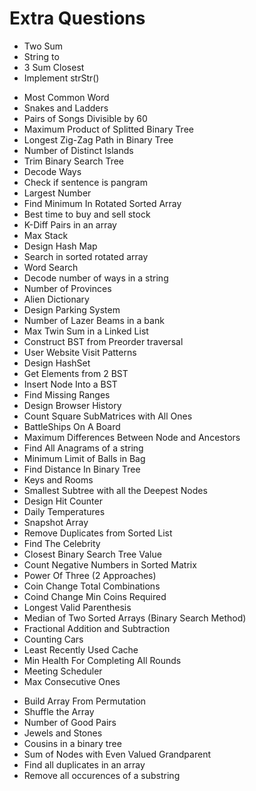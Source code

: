 # Extra Questions

* Two Sum
* String to 
* 3 Sum Closest
* Implement strStr() <!-- Recheck solution for better complexity https://leetcode.com/problems/implement-strstr/-->
<!-- * Maximum Window Substring REDO Hard -->
* Most Common Word
* Snakes and Ladders
* Pairs of Songs Divisible by 60
* Maximum Product of Splitted Binary Tree
* Longest Zig-Zag Path in Binary Tree
* Number of Distinct Islands
* Trim Binary Search Tree <!-- REVISIT LC 669 https://leetcode.com/problems/trim-a-binary-search-tree/ -->
* Decode Ways <!-- REDO LC 91 -->
* Check if sentence is pangram
* Largest Number
* Find Minimum In Rotated Sorted Array <!-- REDO LC 153 https://leetcode.com/problems/find-minimum-in-rotated-sorted-array/ -->
* Best time to buy and sell stock
* K-Diff Pairs in an array <!-- REVISIT LC 532 -->
* Max Stack
* Design Hash Map
* Search in sorted rotated array <!-- REDO -->
* Word Search
* Decode number of ways in a string
* Number of Provinces
* Alien Dictionary <!-- Revisit -->
* Design Parking System
* Number of Lazer Beams in a bank
* Max Twin Sum in a Linked List
* Construct BST from Preorder traversal
* User Website Visit Patterns 
* Design HashSet
* Get Elements from 2 BST
* Insert Node Into a BST
* Find Missing Ranges
* Design Browser History
* Count Square SubMatrices with All Ones
* BattleShips On A Board
* Maximum Differences Between Node and Ancestors
* Find All Anagrams of a string
* Minimum Limit of Balls in Bag <!-- LC 1760 REDO, Binary Search -->
* Find Distance In Binary Tree
* Keys and Rooms
* Smallest Subtree with all the Deepest Nodes
* Design Hit Counter
* Daily Temperatures
* Snapshot Array
* Remove Duplicates from Sorted List
* Find The Celebrity
* Closest Binary Search Tree Value
* Count Negative Numbers in Sorted Matrix
* Power Of Three (2 Approaches)
* Coin Change Total Combinations
* Coind Change Min Coins Required
* Longest Valid Parenthesis
* Median of Two Sorted Arrays (Binary Search Method)
* Fractional Addition and Subtraction
* Counting Cars
* Least Recently Used Cache
* Min Health For Completing All Rounds
* Meeting Scheduler <!-- REDO LC 1229 -->
* Max Consecutive Ones <!-- REDO LC 1004 -->
<!-- A few easy questions, becasue why not -->
* Build Array From Permutation
* Shuffle the Array
* Number of Good Pairs
* Jewels and Stones
* Cousins in a binary tree
* Sum of Nodes with Even Valued Grandparent
* Find all duplicates in an array
* Remove all occurences of a substring <!-- REDO --> 